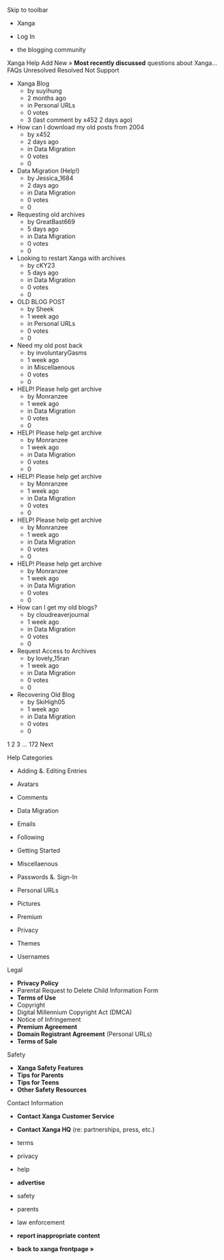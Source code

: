 Skip to toolbar

*   Xanga

*   Log In

*   the blogging community

Xanga Help Add New » **Most recently discussed** questions about Xanga… FAQs Unresolved Resolved Not Support

*   Xanga Blog
    *   by suyihung
    *   2 months ago
    *   in Personal URLs
    *   0 votes
    *   3 (last comment by x452 2 days ago)
*   How can I download my old posts from 2004
    *   by x452
    *   2 days ago
    *   in Data Migration
    *   0 votes
    *   0
*   Data Migration (Help!)
    *   by Jessica\_1684
    *   2 days ago
    *   in Data Migration
    *   0 votes
    *   0
*   Requesting old archives
    *   by GreatBast669
    *   5 days ago
    *   in Data Migration
    *   0 votes
    *   0
*   Looking to restart Xanga with archives
    *   by cKY23
    *   5 days ago
    *   in Data Migration
    *   0 votes
    *   0
*   OLD BLOG POST
    *   by Sheek
    *   1 week ago
    *   in Personal URLs
    *   0 votes
    *   0
*   Need my old post back
    *   by involuntaryGasms
    *   1 week ago
    *   in Miscellaenous
    *   0 votes
    *   0
*   HELP! Please help get archive
    *   by Monranzee
    *   1 week ago
    *   in Data Migration
    *   0 votes
    *   0
*   HELP! Please help get archive
    *   by Monranzee
    *   1 week ago
    *   in Data Migration
    *   0 votes
    *   0
*   HELP! Please help get archive
    *   by Monranzee
    *   1 week ago
    *   in Data Migration
    *   0 votes
    *   0
*   HELP! Please help get archive
    *   by Monranzee
    *   1 week ago
    *   in Data Migration
    *   0 votes
    *   0
*   HELP! Please help get archive
    *   by Monranzee
    *   1 week ago
    *   in Data Migration
    *   0 votes
    *   0
*   How can I get my old blogs?
    *   by cloudreaverjournal
    *   1 week ago
    *   in Data Migration
    *   0 votes
    *   0
*   Request Access to Archives
    *   by lovely\_15ran
    *   1 week ago
    *   in Data Migration
    *   0 votes
    *   0
*   Recovering Old Blog
    *   by SkiHigh05
    *   1 week ago
    *   in Data Migration
    *   0 votes
    *   0

1 2 3 ... 172 Next

Help Categories

*   Adding &. Editing Entries
*   Avatars
*   Comments
*   Data Migration
*   Emails
*   Following
*   Getting Started
*   Miscellaenous

*   Passwords &. Sign-In
*   Personal URLs
*   Pictures
*   Premium
*   Privacy
*   Themes
*   Usernames

Legal

*   **Privacy Policy**
*   Parental Request to Delete Child Information Form
*   **Terms of Use**
*   Copyright
*   Digital Millennium Copyright Act (DMCA)
*   Notice of Infringement
*   **Premium Agreement**
*   **Domain Registrant Agreement** (Personal URLs)
*   **Terms of Sale**

Safety

*   **Xanga Safety Features**
*   **Tips for Parents**
*   **Tips for Teens**
*   **Other Safety Resources**

Contact Information

*   **Contact Xanga Customer Service**
*   **Contact Xanga HQ** (re: partnerships, press, etc.)

*   terms
*   privacy
*   help
*   **advertise**

*   safety
*   parents
*   law enforcement
*   **report inappropriate content**

*   **back to xanga frontpage »**